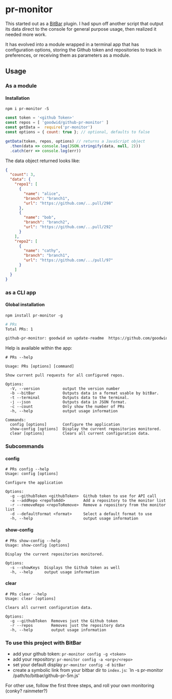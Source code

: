 # pr-monitor

This started out as a [BitBar](https://getbitbar.com/) plugin. I had spun off another script that output its data direct to the console for general purpose usage, then realized it needed more work.

It has evolved into a module wrapped in a terminal app that has configuration options, storing the Github token and repositories to track in preferences, or receiving them as parameters as a module.

## Usage

### As a module

#### Installation

`npm i pr-monitor -S`

``` js
const token = '<github Token>'
const repos = [ 'goodwid/github-pr-monitor' ]
const getData =  require('pr-monitor')
const options = { count: true }; // optional, defaults to false

getData(token, repos, options) // returns a JavaScript object
  .then(data => console.log(JSON.stringify(data, null, 2)))
  .catch(err => console.log(err))
```

The data object returned looks like:

``` json
{
  "count": 3,
  "data": {
    "repo1": [
      {
        "name": "alice",
        "branch": "branch1",
        "url": "https://github.com/...pull/298"
      },
      {
        "name": "bob",
        "branch": "branch2",
        "url": "https://github.com/...pull/292"
      }
    ],
    "repo2": [
      {
        "name": "cathy",
        "branch": "branch1",
        "url": "https://github.com/.../pull/97"
      }
    ]
  }
}

```

### as a CLI app

#### Global installation

`npm install pr-monitor -g`

``` bash
# PRs
Total PRs: 1

github-pr-monitor: goodwid on update-readme  https://github.com/goodwid/github-pr-monitor/pull/1

```

Help is available within the app:

``` shell
# PRs --help

Usage: PRs [options] [command]

Show current pull requests for all configured repos.

Options:
  -V, --version          output the version number
  -b --bitBar            Outputs data in a format usable by bitBar.
  -t --terminal          Outputs data to the terminal.
  -j --json              Outputs data in JSON format.
  -c --count             Only show the number of PRs
  -h, --help             output usage information

Commands:
  config [options]       Configure the application
  show-config [options]  Display the current repositories monitored.
  clear [options]        Clears all current configuration data.

```

### Subcommands

#### config

``` shell
# PRs config --help
Usage: config [options]

Configure the application

Options:
  -g --githubToken <githubToken>  Github token to use for API call
  -a --addRepo <repoToAdd>        Add a repository to the monitor list
  -r --removeRepo <repoToRemove>  Remove a repository from the monitor list
  -d --defaultFormat <format>     Select a default format to use
  -h, --help                      output usage information
```

#### show-config

``` shell
# PRs show-config --help
Usage: show-config [options]

Display the current repositories monitored.

Options:
  -s --showKeys  Displays the Github token as well
  -h, --help     output usage information

```

#### clear

``` shell
# PRs clear --help
Usage: clear [options]

Clears all current configuration data.

Options:
  -g --githubToken  Removes just the Github token
  -r --repos        Removes just the repository data
  -h, --help        output usage information
```

### To use this project with BitBar

- add your github token:  `pr-monitor config -g <token>`
- add your repository: `pr-monitor config -a <org>/<repo>`
- set your default display `pr-monitor config -d bitBar`
- create a symbolic link from your bitbar dir to `index.js`:  `ln -s pr-monitor /path/to/bitbar/github-pr-5m.js'

For other use, follow the first three steps, and roll your own monitoring (conky? rainmeter?)
